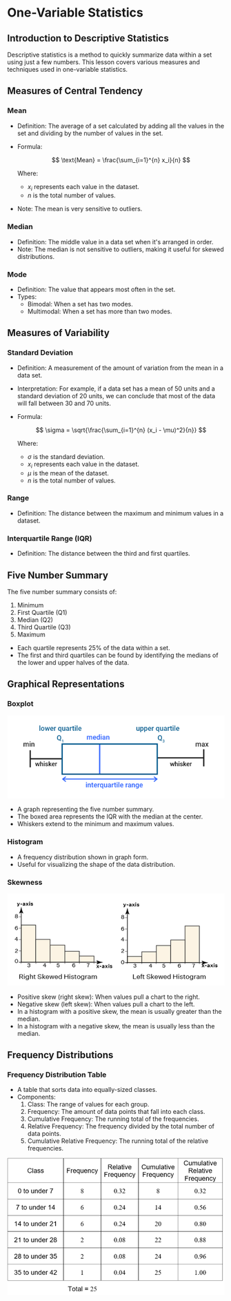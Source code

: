 # One-Variable Statistics

## Introduction to Descriptive Statistics

Descriptive statistics is a method to quickly summarize data within a set using just a few numbers. This lesson covers various measures and techniques used in one-variable statistics.

## Measures of Central Tendency

### Mean

- Definition: The average of a set calculated by adding all the values in the set and dividing by the number of values in the set.
- Formula:

  $$
  \text{Mean} = \frac{\sum_{i=1}^{n} x_i}{n}
  $$

  Where:

  - $x_i$ represents each value in the dataset.
  - $n$ is the total number of values.

- Note: The mean is very sensitive to outliers.

### Median

- Definition: The middle value in a data set when it's arranged in order.
- Note: The median is not sensitive to outliers, making it useful for skewed distributions.

### Mode

- Definition: The value that appears most often in the set.
- Types:
  - Bimodal: When a set has two modes.
  - Multimodal: When a set has more than two modes.

## Measures of Variability

### Standard Deviation

- Definition: A measurement of the amount of variation from the mean in a data set.
- Interpretation: For example, if a data set has a mean of 50 units and a standard deviation of 20 units, we can conclude that most of the data will fall between 30 and 70 units.
- Formula:

  $$
  \sigma = \sqrt{\frac{\sum_{i=1}^{n} (x_i - \mu)^2}{n}}
  $$

  Where:

  - $\sigma$ is the standard deviation.
  - $x_i$ represents each value in the dataset.
  - $\mu$ is the mean of the dataset.
  - $n$ is the total number of values.

### Range

- Definition: The distance between the maximum and minimum values in a dataset.

### Interquartile Range (IQR)

- Definition: The distance between the third and first quartiles.

## Five Number Summary

The five number summary consists of:

1. Minimum
2. First Quartile (Q1)
3. Median (Q2)
4. Third Quartile (Q3)
5. Maximum

- Each quartile represents 25% of the data within a set.
- The first and third quartiles can be found by identifying the medians of the lower and upper halves of the data.

## Graphical Representations

### Boxplot

![boxplot](./assets/boxplot.png)

- A graph representing the five number summary.
- The boxed area represents the IQR with the median at the center.
- Whiskers extend to the minimum and maximum values.

### Histogram

- A frequency distribution shown in graph form.
- Useful for visualizing the shape of the data distribution.

### Skewness

![histogram_skew](./assets/histogram_skew.png)

- Positive skew (right skew): When values pull a chart to the right.
- Negative skew (left skew): When values pull a chart to the left.
- In a histogram with a positive skew, the mean is usually greater than the median.
- In a histogram with a negative skew, the mean is usually less than the median.

## Frequency Distributions

### Frequency Distribution Table

- A table that sorts data into equally-sized classes.
- Components:
  1. Class: The range of values for each group.
  2. Frequency: The amount of data points that fall into each class.
  3. Cumulative Frequency: The running total of the frequencies.
  4. Relative Frequency: The frequency divided by the total number of data points.
  5. Cumulative Relative Frequency: The running total of the relative frequencies.

![frequency](./assets/frequency_distribution.gif)
